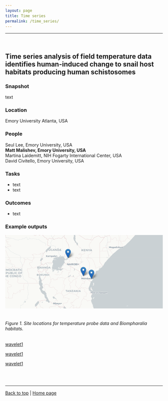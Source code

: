 ```yaml
---
layout: page
title: Time series
permalink: /time_series/
---
```

<a id="top"></a>

******  
<br>  

## Time series analysis of field temperature data identifies human-induced change to snail host habitats producing human schistosomes  

### Snapshot  

text

### Location  

Emory University Atlanta, USA

### People  

Seul Lee, Emory University, USA       
**Matt Malishev, Emory University, USA**    
Martina Laidemitt, NIH Fogarty International Center, USA  
David Civitello, Emory University, USA      

### Tasks   

* text 
* text       

### Outcomes    

* text    

### Example outputs 

![](img/time_series_sitelocs.png)  
<br>  
###### Figure 1. Site locations for temperature probe data and _Biompharalia_ habitats.  


[wavelet1](time_series1.jpg)  

[wavelet1](time_series2.jpg)  

[wavelet1](time_series3.jpg)  
  
<br>  
<br>  

******    

[Back to top](#top) | [Home page](index)
